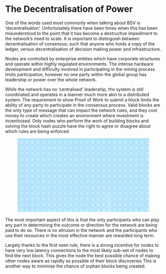 # The Decentralisation of Power

One of the words used most commonly when talking about BSV is ‘decentralisation’. Unfortunately there have been times when this has been misunderstood to the point that it has become a destructive impediment to the network’s need to scale. It is important to distinguish between decentralisation of consensus; such that anyone who holds a copy of the ledger, versus decentralisation of decision making power and infrastructure.

Nodes are controlled by enterprise entities which have corporate structures and operate within highly regulated environments. The intense hardware development and difficulty involved in participating in the mining process limits participation, however no one party within the global group has leadership or power over the whole network.

While the network has no ‘centralised’ leadership, the system is still coordinated and operates in a manner much more akin to a distributed system. The requirement to show Proof of Work to submit a block limits the ability of any party to participate in the consensus process. Valid blocks are the only type of message that can impact the network rules, and they cost money to create which creates an environment where investment is incentivised. Only nodes who perform the work of building blocks and solving the block hash puzzle have the right to agree or disagree about which rules are being enforced.

<figure><img src="../../../.gitbook/assets/Chapter 5 GIF 1 (2).gif" alt=""><figcaption></figcaption></figure>

The most important aspect of this is that the only participants who can play any part in determining the outcome or direction for the network are being paid to do so. There is no altruism in the network and the participants who use their resources in the most effective manner are rewarded long term.

Largely thanks to the first seen rule, there is a strong incentive for nodes to have very low latency connections to the most likely sub-set of nodes to find the next block. This gives the node the best possible chance of making other nodes aware as rapidly as possible of their block discoveries This is another way to minimise the chance of orphan blocks being created.
